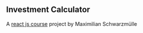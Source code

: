 ## Investment Calculator

A [react js course](https://github.com/academind/react-complete-guide-course-resources/tree/main/code/05%20Essentials%20Practice) project by Maximilian Schwarzmülle
